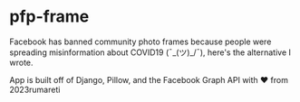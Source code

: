 # pfp-frame

Facebook has banned community photo frames because people were spreading misinformation about COVID19 (¯\_(ツ)_/¯), here's the alternative I wrote.

App is built off of Django, Pillow, and the Facebook Graph API with :heart: from 2023rumareti
